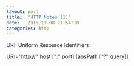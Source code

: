 ```yaml
---
layout: post
title:  "HTTP Notes (1)"
date:   2015-11-08 21:54:10
categories: http
---
```


URI: Uniform Resource Identifiers:

URI="http://" host \[":" port\] \[absPath \["?" query\]\]